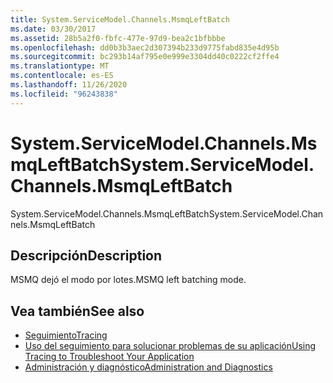 ```yaml
---
title: System.ServiceModel.Channels.MsmqLeftBatch
ms.date: 03/30/2017
ms.assetid: 28b5a2f0-fbfc-477e-97d9-bea2c1bfbbbe
ms.openlocfilehash: dd0b3b3aec2d307394b233d9775fabd835e4d95b
ms.sourcegitcommit: bc293b14af795e0e999e3304dd40c0222cf2ffe4
ms.translationtype: MT
ms.contentlocale: es-ES
ms.lasthandoff: 11/26/2020
ms.locfileid: "96243838"
---
```

# <a name="systemservicemodelchannelsmsmqleftbatch"></a><span data-ttu-id="f2f71-102">System.ServiceModel.Channels.MsmqLeftBatch</span><span class="sxs-lookup"><span data-stu-id="f2f71-102">System.ServiceModel.Channels.MsmqLeftBatch</span></span>

<span data-ttu-id="f2f71-103">System.ServiceModel.Channels.MsmqLeftBatch</span><span class="sxs-lookup"><span data-stu-id="f2f71-103">System.ServiceModel.Channels.MsmqLeftBatch</span></span>  
  
## <a name="description"></a><span data-ttu-id="f2f71-104">Descripción</span><span class="sxs-lookup"><span data-stu-id="f2f71-104">Description</span></span>  

 <span data-ttu-id="f2f71-105">MSMQ dejó el modo por lotes.</span><span class="sxs-lookup"><span data-stu-id="f2f71-105">MSMQ left batching mode.</span></span>  
  
## <a name="see-also"></a><span data-ttu-id="f2f71-106">Vea también</span><span class="sxs-lookup"><span data-stu-id="f2f71-106">See also</span></span>

- [<span data-ttu-id="f2f71-107">Seguimiento</span><span class="sxs-lookup"><span data-stu-id="f2f71-107">Tracing</span></span>](index.md)
- [<span data-ttu-id="f2f71-108">Uso del seguimiento para solucionar problemas de su aplicación</span><span class="sxs-lookup"><span data-stu-id="f2f71-108">Using Tracing to Troubleshoot Your Application</span></span>](using-tracing-to-troubleshoot-your-application.md)
- [<span data-ttu-id="f2f71-109">Administración y diagnóstico</span><span class="sxs-lookup"><span data-stu-id="f2f71-109">Administration and Diagnostics</span></span>](../index.md)
